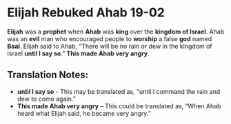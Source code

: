 Elijah Rebuked Ahab 19-02
===========================


**Elijah** was a **prophet** when **Ahab** was **king** over the
**kingdom of Israel**.  Ahab was an **evil** man who encouraged people
to **worship** a false **god** named **Baal**. Elijah said to Ahab,
“There will be no rain or dew in the kingdom of Israel **until I say
so**.” **This made Ahab very angry**.

Translation Notes:
------------------

-   **until I say so** - This may be translated as, “until I command the
    rain and dew to come again.”
-   **This made Ahab very angry** – This could be translated as, “When
    Ahab heard what Elijah said, he became very angry.”


